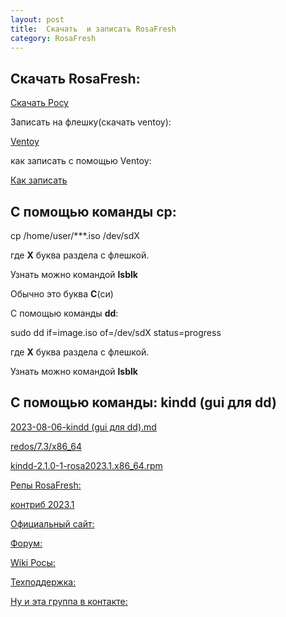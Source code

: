 ```yaml
---
layout: post
title:  Скачать  и записать RosaFresh
category: RosaFresh
---
```



## Скачать RosaFresh:

[Скачать Росу](https://www.rosalinux.ru/rosa-linux-download-links/)

Записать на флешку(скачать ventoy):

[Ventoy](https://ventoy.net/en/download.html)

как записать с помощью Ventoy:

[Как записать](https://remontcompa.ru/programmnyy-funkcional/2112-ventoy-kak-polzovatsja-utilitoj-dlja-sozdanija-zagruzochnogo-nositelja-uefi-i-legacy.html)

## С помощью команды **cp**:

cp /home/user/***.iso /dev/sdX

где **X** буква раздела с флешкой.

Узнать можно командой **lsblk**

Обычно это буква **C**(си)

С помощью команды **dd**:

sudo dd if=image.iso of=/dev/sdX status=progress

где **X** буква раздела с флешкой.

Узнать можно командой **lsblk**

## С помощью команды: **kindd (gui для dd)**

[2023-08-06-kindd (gui для dd).md](/_posts/ConsoleUtilities/2023-08-06-kindd%20(gui%20для%20dd).md)

[redos/7.3/x86_64](https://mirror.yandex.ru/redos/7.3/x86_64/os/)

[kindd-2.1.0-1-rosa2023.1.x86_64.rpm](https://abf-downloads.rosalinux.ru/rosa2023.1/repository/x86_64/contrib/release/kindd-2.1.0-1-rosa2023.1.x86_64.rpm)

[Репы RosaFresh:](https://mirror.yandex.ru/rosa/)

[контриб 2023.1](https://abf-downloads.rosalinux.ru/rosa2023.1/repository/x86_64/main/release/)                  

[Официальный сайт:](https://www.rosalinux.ru/)

[Форум:](https://forum.rosalinux.ru/)

[Wiki Росы:](http://wiki.rosalab.ru/ru/index.php/Заглавная_страница)

[Техподдержка:](https://www.rosalinux.ru/request/)

[Ну и эта группа в контакте:](https://vk.com/rosa_linux)




